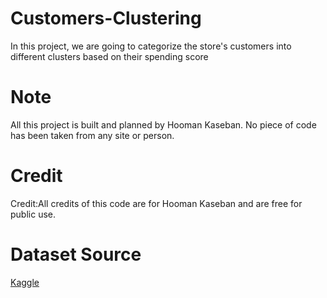 # Customers-Clustering
In this project, we are going to categorize the store's customers into different clusters based on their spending score
# Note
All this project is built and planned by Hooman Kaseban. No piece of code has been taken from any site or person.
# Credit
Credit:All credits of this code are for Hooman Kaseban and are free for public use.
# Dataset Source
<a href="https://www.kaggle.com" target="_blank">Kaggle</a>
